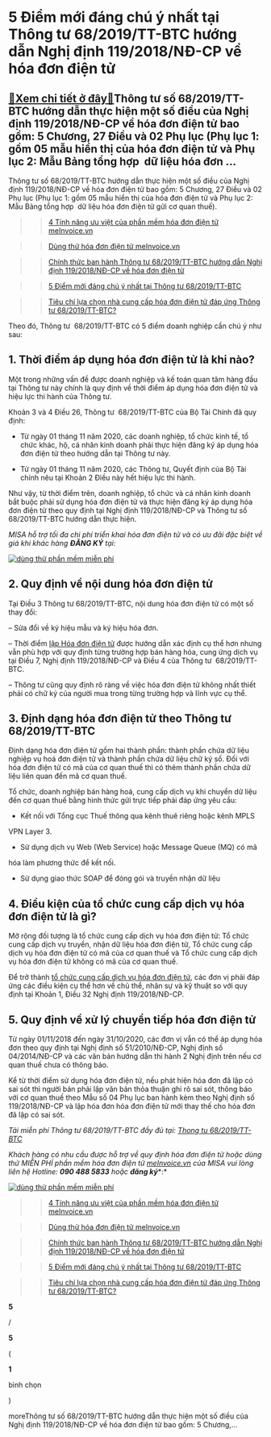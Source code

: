5 Điểm mới đáng chú ý nhất tại Thông tư 68/2019/TT-BTC hướng dẫn Nghị định 119/2018/NĐ-CP về hóa đơn điện tử
============================================================================================================

[:gift:Xem chi tiết ở đây:gift:](https://hddtvn.com/5-diem-moi-dang-chu-y-nhat-tai-thong-tu-68-2019-tt-btc-huong-dan-nghi-dinh-119-2018-nd-cp-ve-hoa-don-dien-tu/)Thông tư số 68/2019/TT-BTC hướng dẫn thực hiện một số điều của Nghị định 119/2018/NĐ-CP về hóa đơn điện tử bao gồm: 5 Chương, 27 Điều và 02 Phụ lục (Phụ lục 1: gồm 05 mẫu hiển thị của hóa đơn điện tử và Phụ lục 2: Mẫu Bảng tổng hợp  dữ liệu hóa đơn …
----------------------------------------------------------------------------------------------------------------------------------------------------------------------------------------------------------------------------------------------------------

Thông tư số 68/2019/TT-BTC hướng dẫn thực hiện một số điều của Nghị định 119/2018/NĐ-CP về hóa đơn điện tử bao gồm: 5 Chương, 27 Điều và 02 Phụ lục (Phụ lục 1: gồm 05 mẫu hiển thị của hóa đơn điện tử và Phụ lục 2: Mẫu Bảng tổng hợp  dữ liệu hóa đơn điện tử gửi cơ quan thuế).


>> [4 Tính năng ưu việt của phần mềm hóa đơn điện tử meInvoice.vn](https://www.meinvoice.vn/tin-tuc/chi-tiet/newsid/3649/4-tinh-nang-uu-viet-cua-phan-mem-hoa-don-dien-tu-meinvoice-vn/)


>> [Dùng thử hóa đơn điện tử meInvoice.vn](https://www.meinvoice.vn/tin-tuc/chi-tiet/newsid/3609/dung-thu-hoa-don-dien-tu/)


>> [Chính thức ban hành Thông tư 68/2019/TT-BTC hướng dẫn Nghị định 119/2018/NĐ-CP về hóa đơn điện tử](https://meinvoice.vn/tin-tuc/chi-tiet/newsid/5492/thong-tu-huong-dan-nghi-dinh-119/)


>> [5 Điểm mới đáng chú ý nhất tại Thông tư 68/2019/TT-BTC](https://www.meinvoice.vn/tin-tuc/chi-tiet/newsid/5494/diem-moi-thong-tu-68/)


>> [Tiêu chí lựa chọn nhà cung cấp hóa đơn điện tử đáp ứng Thông tư 68/2019/TT-BTC?](https://www.meinvoice.vn/tin-tuc/chi-tiet/newsid/5557/nha-cung-cap-hoa-don-dien-tu-dap-ung-thong-tu-68-2019-tt-btc/)


Theo đó, Thông tư  68/2019/TT-BTC có 5 điểm doanh nghiệp cần chú ý như sau:


**1. Thời điểm áp dụng hóa đơn điện tử là khi nào?**
----------------------------------------------------


Một trong những vấn đề được doanh nghiệp và kế toán quan tâm hàng đầu tại Thông tư này chính là quy định về thời điểm áp dụng hóa đơn điện tử và hiệu lực thi hành của Thông tư.


Khoản 3 và 4 Điều 26, Thông tư  68/2019/TT-BTC của Bộ Tài Chính đã quy định: 




* Từ ngày 01 tháng 11 năm 2020, các doanh nghiệp, tổ chức kinh tế, tổ chức khác, hộ, cá nhân kinh doanh phải thực hiện đăng ký áp dụng hóa đơn điện tử theo hướng dẫn tại Thông tư này.

* Từ ngày 01 tháng 11 năm 2020, các Thông tư, Quyết định của Bộ Tài chính nêu tại Khoản 2 Điều này hết hiệu lực thi hành.



Như vậy, từ thời điểm trên, doanh nghiệp, tổ chức và cá nhân kinh doanh bắt buộc phải sử dụng hóa đơn điện tử và thực hiện đăng ký áp dụng hóa đơn điện tử theo quy định tại Nghị định 119/2018/NĐ-CP và Thông tư số 68/2019/TT-BTC hướng dẫn thực hiện.


*MISA hỗ trợ tối đa chi phí triển khai hóa đơn điện tử và có ưu đãi đặc biệt về giá khi khác hàng* ***ĐĂNG KÝ*** *tại:*


[![dùng thử phần mềm miễn phí](https://hddtvn.com/wp-content/uploads/2021/01/cta-3b.png)](https://offer.meinvoice.vn/phan-mem-hoa-don-dien-tu-misa?utm_source=website&utm_content=tin-tuc-website-ke-toan)



**2. Quy định về nội dung hóa đơn điện tử**
-------------------------------------------


Tại Điều 3 Thông tư 68/2019/TT-BTC, nội dung hóa đơn điện tử có một số thay đổi:


– Sửa đổi về ký hiệu mẫu và ký hiệu hóa đơn.


– Thời điểm [lập Hóa đơn điện tử](https://www.meinvoice.vn/) được hướng dẫn xác định cụ thể hơn nhưng vẫn phù hợp với quy định từng trường hợp bán hàng hóa, cung ứng dịch vụ tại Điều 7, Nghị định 119/2018/NĐ-CP và Điều 4 của Thông tư  68/2019/TT-BTC.


– Thông tư cũng quy định rõ ràng về việc hóa đơn điện tử không nhất thiết phải có chữ ký của người mua trong từng trường hợp và lĩnh vực cụ thể.


**3. Định dạng hóa đơn điện tử theo Thông tư 68/2019/TT-BTC**
-------------------------------------------------------------


Định dạng hóa đơn điện tử gồm hai thành phần: thành phần chứa dữ liệu nghiệp vụ hoá đơn điện tử và thành phần chứa dữ liệu chữ ký số. Đối với hóa đơn điện tử có mã của cơ quan thuế thì có thêm thành phần chứa dữ liệu liên quan đến mã cơ quan thuế.


Tổ chức, doanh nghiệp bán hàng hoá, cung cấp dịch vụ khi chuyển dữ liệu đến cơ quan thuế bằng hình thức gửi trực tiếp phải đáp ứng yêu cầu:




* Kết nối với Tổng cục Thuế thông qua kênh thuê riêng hoặc kênh MPLS  

VPN Layer 3.

* Sử dụng dịch vụ Web (Web Service) hoặc Message Queue (MQ) có mã  

hóa làm phương thức để kết nối.

* Sử dụng giao thức SOAP để đóng gói và truyền nhận dữ liệu



**4. Điều kiện của tổ chức cung cấp dịch vụ hóa đơn điện tử là gì?**
--------------------------------------------------------------------


Mở rộng đối tượng là tổ chức cung cấp dịch vụ hóa đơn điện tử: Tổ chức cung cấp dịch vụ truyền, nhận dữ liệu hóa đơn điện tử, Tổ chức cung cấp dịch vụ hóa đơn điện tử có mã của cơ quan thuế và Tổ chức cung cấp dịch vụ hóa đơn điện tử không có mã của cơ quan thuế.


Để trở thành [tổ chức cung cấp dịch vụ hóa đơn điện tử](https://www.meinvoice.vn/), các đơn vị phải đáp ứng các điều kiện cụ thể hơn về chủ thể, nhân sự và kỹ thuật so với quy định tại Khoản 1, Điều 32 Nghị định 119/2018/NĐ-CP.


**5. Quy định về xử lý chuyển tiếp hóa đơn điện tử**
----------------------------------------------------


Từ ngày 01/11/2018 đến ngày 31/10/2020, các đơn vị vẫn có thể áp dụng hóa đơn theo quy định tại Nghị định số 51/2010/NĐ-CP, Nghị định số 04/2014/NĐ-CP và các văn bản hướng dẫn thi hành 2 Nghị định trên nếu cơ quan thuế chưa có thông báo.


Kể từ thời điểm sử dụng hóa đơn điện tử, nếu phát hiện hóa đơn đã lập có sai sót thì người bán phải lập văn bản thỏa thuận ghi rõ sai sót, thông báo với cơ quan thuế theo Mẫu số 04 Phụ lục ban hành kèm theo Nghị định số 119/2018/NĐ-CP và lập hóa đơn hóa đơn điện tử mới thay thế cho hóa đơn đã lập có sai sót.


*Tải miễn phí Thông tư 68/2019/TT-BTC đầy đủ tại:* [*Thong tu 68/2019/TT-BTC*](https://www.meinvoice.vn/wp-content/uploads/2019/10/Thong-tu-68-2019-BAN-LUU-HANH.pdf)


*Khách hàng có nhu cầu được hỗ trợ về quy định hóa đơn điện tử hoặc dùng thử MIỄN PHÍ phần mềm hóa đơn điện tử* [*meInvoice.vn*](https://www.meinvoice.vn/) *của MISA vui lòng liên hệ Hotline:* ***090 488 5833*** *hoặc* ***đăng ký****:*


[![dùng thử phần mềm miễn phí](https://hddtvn.com/wp-content/uploads/2021/01/cta-3b.png)](https://offer.meinvoice.vn/phan-mem-hoa-don-dien-tu-misa?utm_source=website&utm_content=tin-tuc-website-ke-toan)


>> [4 Tính năng ưu việt của phần mềm hóa đơn điện tử meInvoice.vn](https://www.meinvoice.vn/tin-tuc/chi-tiet/newsid/3649/4-tinh-nang-uu-viet-cua-phan-mem-hoa-don-dien-tu-meinvoice-vn/)


>> [Dùng thử hóa đơn điện tử meInvoice.vn](https://www.meinvoice.vn/tin-tuc/chi-tiet/newsid/3609/dung-thu-hoa-don-dien-tu/)


>> [Chính thức ban hành Thông tư 68/2019/TT-BTC hướng dẫn Nghị định 119/2018/NĐ-CP về hóa đơn điện tử](https://meinvoice.vn/tin-tuc/chi-tiet/newsid/5492/thong-tu-huong-dan-nghi-dinh-119/)


>> [5 Điểm mới đáng chú ý nhất tại Thông tư 68/2019/TT-BTC](https://www.meinvoice.vn/tin-tuc/chi-tiet/newsid/5494/diem-moi-thong-tu-68/)


>> [Tiêu chí lựa chọn nhà cung cấp hóa đơn điện tử đáp ứng Thông tư 68/2019/TT-BTC?](https://www.meinvoice.vn/tin-tuc/chi-tiet/newsid/5557/nha-cung-cap-hoa-don-dien-tu-dap-ung-thong-tu-68-2019-tt-btc/)








































**5**  

/  

**5**  

(  

**1**  

  

 bình chọn   

)


moreThông tư số 68/2019/TT-BTC hướng dẫn thực hiện một số điều của Nghị định 119/2018/NĐ-CP về hóa đơn điện tử bao gồm: 5 Chương,…

